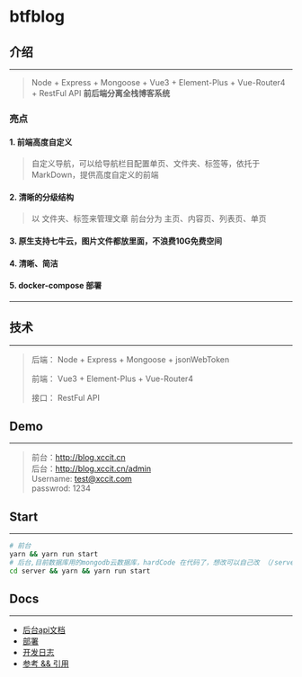 # btfblog
## 介绍
---
> Node + Express + Mongoose + Vue3 + Element-Plus + Vue-Router4  +  RestFul API **前后端分离全栈博客系统** 

### 亮点
#### 1. 前端高度自定义
> 自定义导航，可以给导航栏目配置单页、文件夹、标签等，依托于MarkDown，提供高度自定义的前端
#### 2. 清晰的分级结构
> 以 文件夹、标签来管理文章
> 前台分为 主页、内容页、列表页、单页

#### 3. 原生支持七牛云，图片文件都放里面，不浪费10G免费空间

#### 4. 清晰、简洁

#### 5. docker-compose 部署
---  
## 技术
---
> 后端： Node + Express + Mongoose + jsonWebToken
> 
> 前端： Vue3 + Element-Plus + Vue-Router4 
> 
> 接口： RestFul API

## Demo
---
> 前台：http://blog.xccit.cn <br>
> 后台：http://blog.xccit.cn/admin <br>
> Username: test@xccit.com <br>
> passwrod: 1234 <br>

## Start
---
```bash
# 前台
yarn && yarn run start
# 后台,目前数据库用的mongodb云数据库，hardCode 在代码了，想改可以自己改 （/server/.env）
cd server && yarn && yarn run start
```

## Docs
---
- [后台api文档](./Docs/Api.md)
- [部署](./Docs/Deploy.md)
- [开发日志](./Docs/Logs.md)
- [参考 && 引用](./Docs//Reference.md)

